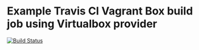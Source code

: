 # Example Travis CI Vagrant Box build job using Virtualbox provider

[![Build Status](https://travis-ci.org/pinkeen/vagrant-travisci.svg?branch=master)](https://travis-ci.org/pinkeen/vagrant-travisci)